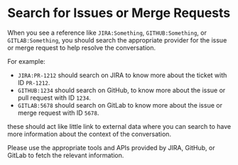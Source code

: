 # Search for Issues or Merge Requests

When you see a reference like `JIRA:Something`, `GITHUB:Something`, or `GITLAB:Something`, you should search the appropriate provider for the issue or merge request to help resolve the conversation. 

For example:
- `JIRA:PR-1212` should search on JIRA to know more about the ticket with ID `PR-1212`.
- `GITHUB:1234` should search on GitHub, to know more about the issue or pull request with ID `1234`.
- `GITLAB:5678` should search on GitLab to know more about the issue or merge request with ID `5678`.

 these should act like little link to external data where you can search to have more information about the context of the conversation.

Please use the appropriate tools and APIs provided by JIRA, GitHub, or GitLab to fetch the relevant information.
